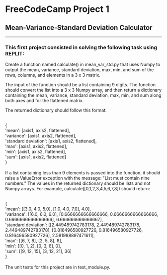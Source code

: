 # FreeCodeCamp Project 1
## Mean-Variance-Standard Deviation Calculator

---

### This first project consisted in solving the following task using REPLIT:

Create a function named calculate() in mean_var_std.py that uses Numpy to output the mean, variance, standard deviation, max, min, and sum of the rows, columns, and elements in a 3 x 3 matrix.

The input of the function should be a list containing 9 digits. The function should convert the list into a 3 x 3 Numpy array, and then return a dictionary containing the mean, variance, standard deviation, max, min, and sum along both axes and for the flattened matrix.

The returned dictionary should follow this format:

<br>{
<br>  'mean': [axis1, axis2, flattened],
<br>  'variance': [axis1, axis2, flattened],
<br>  'standard deviation': [axis1, axis2, flattened],
<br>  'max': [axis1, axis2, flattened],
<br>  'min': [axis1, axis2, flattened],
<br>  'sum': [axis1, axis2, flattened]
<br>}
<br><br>If a list containing less than 9 elements is passed into the function, it should raise a ValueError exception with the message: "List must contain nine numbers." The values in the returned dictionary should be lists and not Numpy arrays. For example, calculate([0,1,2,3,4,5,6,7,8]) should return:

<br>{
<br>  'mean': [[3.0, 4.0, 5.0], [1.0, 4.0, 7.0], 4.0],
<br>  'variance': [[6.0, 6.0, 6.0], [0.6666666666666666, 0.6666666666666666, 0.6666666666666666], 6.666666666666667],
<br>  'standard deviation': [[2.449489742783178, 2.449489742783178, 2.449489742783178], [0.816496580927726, 0.816496580927726, 0.816496580927726], 2.581988897471611],
<br>  'max': [[6, 7, 8], [2, 5, 8], 8],
<br>  'min': [[0, 1, 2], [0, 3, 6], 0],
<br>  'sum': [[9, 12, 15], [3, 12, 21], 36]
<br>}
<br><br>The unit tests for this project are in test_module.py.

